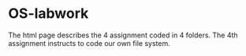 # OS-labwork

The html page describes the 4 assignment coded in 4 folders. The 4th assignment instructs to code our own file system.
